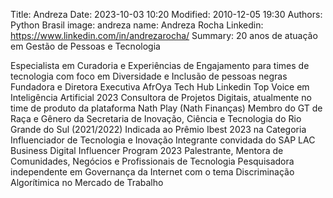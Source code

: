 Title: Andreza
Date: 2023-10-03 10:20
Modified: 2010-12-05 19:30
Authors: Python Brasil
image: andreza
name: Andreza Rocha
Linkedin: https://www.linkedin.com/in/andrezarocha/
Summary: 20 anos de atuação em Gestão de Pessoas e Tecnologia

Especialista em Curadoria e Experiências de Engajamento para times de tecnologia com foco em Diversidade e Inclusão de pessoas negras 
Fundadora e Diretora Executiva AfrOya Tech Hub
Linkedin Top Voice em Inteligência Artificial 2023
Consultora de Projetos Digitais, atualmente no time de produto da plataforma Nath Play (Nath Finanças)
Membro do GT de Raça e Gênero da Secretaria de Inovação, Ciência e Tecnologia do Rio Grande do Sul (2021/2022)
Indicada ao Prêmio Ibest 2023 na Categoria Influenciador de Tecnologia e Inovação 
Integrante convidada do SAP LAC Business Digital Influencer Program 2023
Palestrante, Mentora de Comunidades, Negócios e Profissionais de Tecnologia
Pesquisadora independente em Governança da Internet com o tema Discriminação Algorítimica no Mercado de Trabalho
